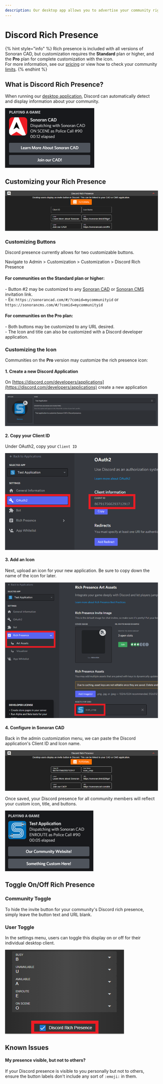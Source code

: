 ```yaml
---
description: Our desktop app allows you to advertise your community right in Discord!
---
```


# Discord Rich Presence

{% hint style="info" %}
Rich presence is included with all versions of Sonoran CAD, but customization requires the **Standard** plan or higher, and the **Pro** plan for complete customization with the icon.\
For more information, see our [pricing](../pricing/faq/) or view how to check your community [limits](../tutorials/getting-started/view-your-limits.md).
{% endhint %}

## What is Discord Rich Presence?

When running our [desktop application](../download/), Discord can automatically detect and display information about your community.

![Sonoran CAD - Discord Rich Presence](<../.gitbook/assets/image (223).png>)

## Customizing your Rich Presence

![Sonoran CAD - Discord Presence Customization](<../.gitbook/assets/image (235).png>)

### Customizing Buttons

Discord presence currently allows for two customizable buttons.

Navigate to Admin > Customization > Customization > Discord Rich Presence

#### For communities on the **Standard** plan or higher:

\- Button #2 may be customized to any [Sonoran CAD](../tutorials/customization/custom-login-page.md#in-game-tablet) or [Sonoran CMS](https://info.sonorancms.com/why-choose-sonoran-cms/why-choose-sonoran-cms) invitation link.\
\- Ex: `https://sonorancad.com/#/?comid=mycommunityid` or `https://sonorancms.com/#/?comid=mycommunityid`

#### For communities on the Pro plan:

\- Both buttons may be customized to any URL desired.\
\- The Icon and title can also be customized with a Discord developer application.

### Customizing the Icon

Communities on the **Pro** version may customize the rich presence icon:

#### 1. Create a new Discord Application

On [https://discord.com/developers/applications](https://discord.com/developers/applications) create a new application

![Discord Developer - New Application](<../.gitbook/assets/image (239).png>)

#### 2. Copy your Client ID

Under OAuth2, copy your `Client ID`&#x20;

![Discord Developer - Application Client ID](<../.gitbook/assets/image (148).png>)

#### 3. Add an Icon

Next, upload an icon for your new application. Be sure to copy down the name of the icon for later.

![Discord Developer - Application Icon](<../.gitbook/assets/image (262).png>)

#### 4. Configure in Sonoran CAD

Back in the admin customization menu, we can paste the Discord application's Client ID and Icon name.

![Sonoran CAD - Custom Discord Presence Config](<../.gitbook/assets/image (168).png>)

Once saved, your Discord presence for all community members will reflect your custom icon, title, and buttons.

![Sonoran CAD - Custom Discord Presence View](<../.gitbook/assets/image (164).png>)

## Toggle On/Off Rich Presence

### Community Toggle

To hide the invite button for your community's Discord rich presence, simply leave the button text and URL blank.

### User Toggle

In the settings menu, users can toggle this display on or off for their individual desktop client.

![Sonoran CAD Settings - Disable Discord's Rich Presence](<../.gitbook/assets/image (93).png>)

## Known Issues

#### My presence visible, but not to others?

If your Discord presence is visible to you personally but not to others, ensure the button labels don't include any sort of `:emoji:` in them.
